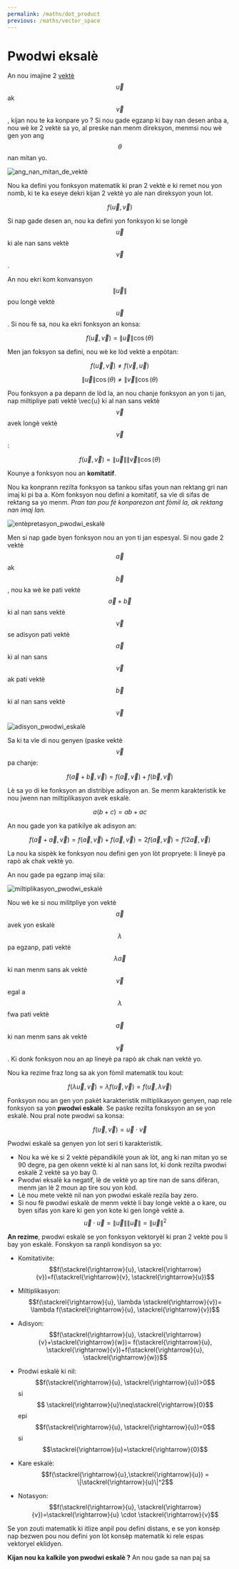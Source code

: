 ```yaml
---
permalink: /maths/dot_product
previous: /maths/vector_space
---
```

# Pwodwi eksalè
An nou imajine 2 [vektè](/fizikkreyol/maths/vector) $$\vec{u}$$ ak $$\vec{v}$$, kijan nou te ka konpare yo ?
Si nou gade egzanp ki bay nan desen anba a, nou wè ke 2 vektè sa yo, al preske nan menm direksyon, menmsi nou wè gen yon ang $$\theta$$ nan mitan yo.

![ang_nan_mitan_de_vektè](/fizikkreyol/assets/dot_product/pwodwi_eskalè_definisyon.png)

Nou ka defini you fonksyon matematik ki pran 2 vektè e ki remet nou yon nomb, ki te ka eseye dekri kijan 2 vektè yo ale nan direksyon youn lot.

$$f(\vec{u}, \vec{v})$$

Si nap gade desen an, nou ka defini yon fonksyon ki se longè $$\vec{u}$$ ki ale nan sans vektè $$\vec{v}$$.

An nou ekri kom konvansyon $$\|\vec{u}\|$$ pou longè vektè $$\vec{u}$$. Si nou fè sa, nou ka ekri fonksyon an konsa:

$$f(\vec{u}, \vec{v}) =   \|\vec{u}\| \cos (\theta)$$

Men jan foksyon sa defini, nou wè ke lòd vektè a enpòtan:

$$f(\vec{u}, \vec{v}) \neq f(\vec{v}, \vec{u})$$

$$\|\vec{u}\| \cos (\theta) \neq \|\vec{v}\| \cos (\theta)$$

Pou fonksyon a pa depann de lòd la, an nou chanje fonksyon an yon ti jan, nap miltipliye pati vektè \vec{u} ki al nan sans vektè $$\vec{v}$$ avek longè vektè $$\vec{v}$$:

$$f(\vec{u}, \vec{v}) =   \|\vec{u}\|   \|\vec{v}\|\cos (\theta)$$

Kounye a fonksyon nou an **komitatif**.

Nou ka konprann rezilta fonksyon sa tankou sifas youn nan rektang gri nan imaj ki pi ba a. Kòm fonksyon nou defini a komitatif, sa vle di sifas de rektang sa yo menm. *Pran tan pou fè konparezon ant fòmil la, ak rektang nan imaj lan.*

![entèpretasyon_pwodwi_eskalè](/fizikkreyol/assets/dot_product/pwodwi_eskalè_imaj.png)

Men si nap gade byen fonksyon nou an yon ti jan espesyal. Si nou gade 2 vektè $$\vec{a}$$ ak $$\vec{b}$$, nou ka wè ke pati vektè $$\vec{a} + \vec{b}$$ ki al nan sans vektè $$\vec{v}$$ se adisyon pati vektè $$\vec{a}$$ ki al nan sans $$\vec{v}$$ ak pati vektè $$\vec{b}$$ ki al nan sans vektè $$\vec{v}$$

![adisyon_pwodwi_eskalè](/fizikkreyol/assets/dot_product/pwodwi_eskalè_adisyon.png)

Sa ki ta vle di nou genyen (paske vektè $$\vec{v}$$ pa chanje:

$$f(\vec{a} + \vec{b}, \vec{v}) = f(\vec{a}, \vec{v}) +  f(\vec{b}, \vec{v})$$

Lè sa yo di ke fonksyon an distribiye adisyon an. Se menm karakteristik ke nou jwenn nan miltiplikasyon avek eskalè.

$$a (b + c) = ab + ac$$

An nou gade yon ka patikilye ak adisyon an:

$$f(\vec{a} + \vec{a}, \vec{v}) = f(\vec{a}, \vec{v}) +  f(\vec{a}, \vec{v}) = 2 f(\vec{a}, \vec{v}) = f(2\vec{a}, \vec{v}) $$

La nou ka sispèk ke fonksyon nou defini gen yon lòt propryete: li lineyè pa rapò ak chak vektè yo.

An nou gade pa egzanp imaj sila:

![miltiplikasyon_pwodwi_eskalè](/fizikkreyol/assets/dot_product/pwodwi_eskalè_miltiplikasyon.png)

Nou wè ke si nou militpliye yon vektè $$\vec{a}$$ avek yon eskalè $$\lambda$$ pa egzanp, pati vektè $$\lambda \vec{a}$$ ki nan menm sans ak vektè $$\vec{v}$$ egal a $$\lambda$$ fwa pati vektè $$\vec{a}$$ ki nan menm sans ak vektè $$\vec{v}$$. Ki donk fonksyon nou an ap lineyè pa rapò ak chak nan vektè yo.

Nou ka rezime fraz long sa ak yon fòmil matematik tou kout:

$$f(\lambda \vec{u}, \vec{v}) =\lambda  f( \vec{u}, \vec{v}) = f( \vec{u},  \lambda \vec{v})$$

Fonksyon nou an gen yon pakèt karakteristik miltiplikasyon genyen, nap rele fonksyon sa yon **pwodwi eskalè**. Se paske rezilta fonsksyon an se yon eskalè. Nou pral note pwodwi sa konsa:

$$f(\vec{u}, \vec{v}) =  \vec{u} \cdot \vec{v}$$

Pwodwi eskalè sa genyen yon lot seri ti karakteristik.

- Nou ka wè ke si 2 vektè pèpandikilè youn ak lòt, ang ki nan mitan yo se 90 degre, pa gen okenn vektè ki al nan sans lot, ki donk rezilta pwodwi eskalè 2 vektè sa yo bay 0.
- Pwodwi eksalè ka negatif, lè de vektè yo ap tire nan de sans difèran, menm jan lè 2 moun ap tire sou yon kòd.
- Lè nou mete vektè nil nan yon pwodwi eskalè rezila bay zero.
- Si nou fè pwodwi eskalè de menm vektè li bay longè vektè a o kare, ou byen sifas yon kare ki gen yon kote ki gen longè vektè a. $$\vec{u} \cdot \vec{u} = \|\vec{u}\|\|\vec{u}\| = {\|\vec{u}\|}^2$$

**An rezime**, pwodwi eskalè se yon fonksyon vektoryèl ki pran 2 vektè pou li bay yon eskalè. Fonskyon sa ranpli kondisyon sa yo:

- Komitativite: $$f(\stackrel{\rightarrow}{u}, \stackrel{\rightarrow}{v})=f(\stackrel{\rightarrow}{v}, \stackrel{\rightarrow}{u})$$

- Miltiplikasyon: $$f(\stackrel{\rightarrow}{u}, \lambda \stackrel{\rightarrow}{v})= \lambda f(\stackrel{\rightarrow}{u}, \stackrel{\rightarrow}{v})$$

- Adisyon: $$f(\stackrel{\rightarrow}{u}, \stackrel{\rightarrow}{v}+\stackrel{\rightarrow}{w})= f(\stackrel{\rightarrow}{u}, \stackrel{\rightarrow}{v})+f(\stackrel{\rightarrow}{u}, \stackrel{\rightarrow}{w})$$

- Prodwi eskalè ki nil: $$f(\stackrel{\rightarrow}{u}, \stackrel{\rightarrow}{u})>0$$ si $$ \stackrel{\rightarrow}{u}\neq\stackrel{\rightarrow}{0}$$ epi $$f(\stackrel{\rightarrow}{u}, \stackrel{\rightarrow}{u})=0$$ si $$\stackrel{\rightarrow}{u}=\stackrel{\rightarrow}{0}$$

- Kare eskalè: $$f(\stackrel{\rightarrow}{u},\stackrel{\rightarrow}{u}) = \|\stackrel{\rightarrow}{u}\|^2$$

- Notasyon: $$f(\stackrel{\rightarrow}{u}, \stackrel{\rightarrow}{v})=\stackrel{\rightarrow}{u} \cdot \stackrel{\rightarrow}{v}$$

Se yon zouti matematik ki itlize anpil pou defini distans, e se yon konsèp nap bezwen pou nou defini yon lòt konsèp matematik ki rele espas vektoryel eklidyen.

**Kijan nou ka kalkile yon pwodwi eskalè ?** An nou gade sa nan paj sa